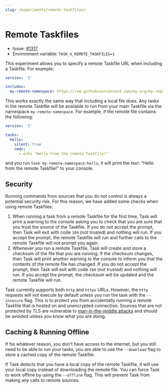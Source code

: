```yaml
---
slug: /experiments/remote-taskfiles/
---
```


# Remote Taskfiles

- Issue: [#1317][remote-taskfiles-experiment]
- Environment variable: `TASK_X_REMOTE_TASKFILES=1`

This experiment allows you to specify a remote Taskfile URL when including a
Taskfile. For example:

```yaml
version: '3'

includes:
  my-remote-namespace: https://raw.githubusercontent.com/my-org/my-repo/main/Taskfile.yml
```

This works exactly the same way that including a local file does. Any tasks in
the remote Taskfile will be available to run from your main Taskfile via the
namespace `my-remote-namespace`. For example, if the remote file contains the
following:

```yaml
version: '3'

tasks:
  hello:
    silent: true
    cmds:
      - echo "Hello from the remote Taskfile!"
```

and you run `task my-remote-namespace:hello`, it will print the text: "Hello
from the remote Taskfile!" to your console.

## Security

Running commands from sources that you do not control is always a potential
security risk. For this reason, we have added some checks when using remote
Taskfiles:

1. When running a task from a remote Taskfile for the first time, Task will
   print a warning to the console asking you to check that you are sure that you
   trust the source of the Taskfile. If you do not accept the prompt, then Task
   will exit with code `104` (not trusted) and nothing will run. If you accept
   the prompt, the remote Taskfile will run and further calls to the remote
   Taskfile will not prompt you again.
2. Whenever you run a remote Taskfile, Task will create and store a checksum of
   the file that you are running. If the checksum changes, then Task will print
   another warning to the console to inform you that the contents of the remote
   file has changed. If you do not accept the prompt, then Task will exit with
   code `104` (not trusted) and nothing will run. If you accept the prompt, the
   checksum will be updated and the remote Taskfile will run.

Task currently supports both `http` and `https` URLs. However, the `http`
requests will not execute by default unless you run the task with the
`--insecure` flag. This is to protect you from accidentally running a remote
Taskfile that is hosted on and unencrypted connection. Sources that are not
protected by TLS are vulnerable to [man-in-the-middle
attacks][man-in-the-middle-attacks] and should be avoided unless you know what
you are doing.

## Caching & Running Offline

If for whatever reason, you don't have access to the internet, but you still
need to be able to run your tasks, you are able to use the `--download` flag to
store a cached copy of the remote Taskfile.

<!-- TODO: The following behavior may change -->

If Task detects that you have a local copy of the remote Taskfile, it will use
your local copy instead of downloading the remote file. You can force Task to
work offline by using the `--offline` flag. This will prevent Task from making
any calls to remote sources.

<!-- prettier-ignore-start -->
[remote-taskfiles-experiment]: https://github.com/go-task/task/issues/1317
[man-in-the-middle-attacks]: https://en.wikipedia.org/wiki/Man-in-the-middle_attack
<!-- prettier-ignore-end -->
